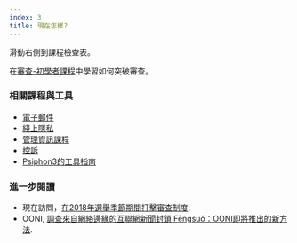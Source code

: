 ```yaml
---
index: 3
title: 現在怎樣?
---
```

滑動右側到課程檢查表。

在[審查-初學者課程](umbrella://communications/censorship/beginner)中學習如何突破審查。

### 相關課程與工具

*   [電子郵件](umbrella://communications/email/beginner)
* [綫上隱私](umbrella://communications/online-privacy)
*   [管理資訊課程](umbrella://information/managing-information)
*   [控訴](umbrella://work/protests/beginner)
*   [Psiphon3的工具指南](umbrella://tools/messagging/s_psiphon.md)

### 進一步閱讀

*   現在訪問，[在2018年選舉季節期間打擊審查制度](https://www.accessnow.org/fighting-censorship-in-2018-elections/).
*   OONI, [調查來自網絡邊緣的互聯網新聞封鎖
Fēngsuǒ：OONI即將推出的新方法](https://ooni.torproject.org/post/investigating-internet-blackouts/).